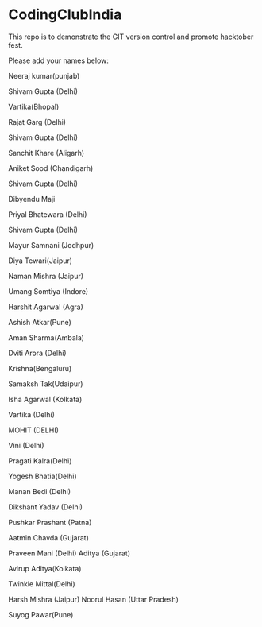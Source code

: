 # CodingClubIndia
This repo is to demonstrate the GIT version control and promote hacktober fest.


Please add your names below:

Neeraj kumar(punjab)

Shivam Gupta (Delhi)


Vartika(Bhopal)


Rajat Garg (Delhi)


Shivam Gupta (Delhi)


Sanchit Khare (Aligarh)


Aniket Sood (Chandigarh)


Shivam Gupta (Delhi)


Dibyendu Maji


Priyal Bhatewara (Delhi)


Shivam Gupta (Delhi)


Mayur Samnani (Jodhpur)


Diya Tewari(Jaipur)


Naman Mishra (Jaipur)


Umang Somtiya (Indore)


Harshit Agarwal (Agra)


Ashish Atkar(Pune)


Aman Sharma(Ambala)


Dviti Arora (Delhi)

Krishna(Bengaluru)


Samaksh Tak(Udaipur)


Isha Agarwal (Kolkata)


Vartika (Delhi)


MOHIT (DELHI)


Vini (Delhi)


Pragati Kalra(Delhi)

Yogesh Bhatia(Delhi)


Manan Bedi (Delhi)

Dikshant Yadav (Delhi)

Pushkar Prashant (Patna)



Aatmin Chavda (Gujarat)

Praveen Mani (Delhi)
Aditya (Gujarat)

Avirup Aditya(Kolkata)

Twinkle Mittal(Delhi)

Harsh Mishra (Jaipur)
Noorul Hasan (Uttar Pradesh)

Suyog Pawar(Pune)